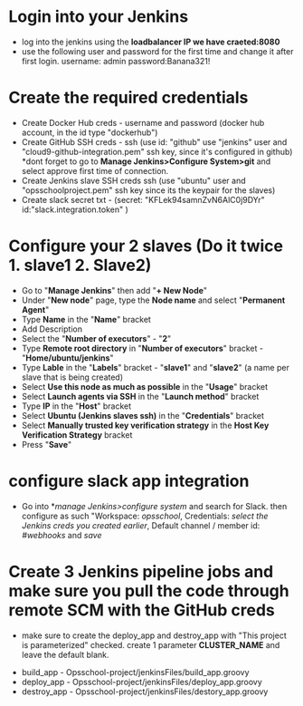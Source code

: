 # Login into your Jenkins
- log into the jenkins using the **loadbalancer IP we have craeted:8080**
- use the following user and password for the first time and change it after first login. username: admin password:Banana321!

# Create the required credentials
- Create Docker Hub creds - username and password (docker hub account, in the id type "dockerhub")
- Create GitHub SSH creds - ssh (use id: "github" use "jenkins" user and "cloud9-github-integration.pem" ssh key, since it's configured in github) *dont forget to go to **Manage Jenkins>Configure System>git** and select approve first time of connection.
- Create Jenkins slave SSH creds ssh (use "ubuntu" user and "opsschoolproject.pem" ssh key since its the keypair for the slaves)
- Create slack secret txt - (secret: "KFLek94samnZvN6AlC0j9DYr" id:"slack.integration.token" )

# Configure your 2 slaves (Do it twice 1. slave1 2. Slave2)
- Go to "**Manage Jenkins**" then add "**+ New Node**"
- Under "**New node**" page, type the **Node name** and select "**Permanent Agent**"
- Type **Name** in the "**Name**" bracket
- Add Description
- Select the "**Number of executors**" - "**2**"
- Type **Remote root directory** in "**Number of executors**" bracket - "**Home/ubuntu/jenkins**"
- Type **Lable** in the "**Labels**" bracket - "**slave1**" and "**slave2**" (a name per slave that is being created)
- Select **Use this node as much as possible** in the "**Usage**" bracket
- Select **Launch agents via SSH** in the "**Launch method**" bracket
- Type **IP** in the "**Host**" bracket
- Select **Ubuntu (Jenkins slaves ssh)**  in the "**Credentials**" bracket
- Select **Manually trusted key verification strategy** in the **Host Key Verification Strategy** bracket
- Press "**Save**"

# configure slack app integration
 - Go into **manage Jenkins>configure system* and search for Slack.
then configure as such "Workspace: *opsschool*, Credentials: *select the Jenkins creds you created earlier*, Default channel / member id: *#webhooks* and *save*

# Create 3 Jenkins pipeline jobs and make sure you pull the code through remote SCM with the GitHub creds
* make sure to create the deploy_app and destroy_app with "This project is parameterized" checked. create 1 parameter **CLUSTER_NAME** and leave the default blank.

- build_app - Opsschool-project/jenkinsFiles/build_app.groovy
- deploy_app - Opsschool-project/jenkinsFiles/deploy_app.groovy
- destroy_app - Opsschool-project/jenkinsFiles/destory_app.groovy
